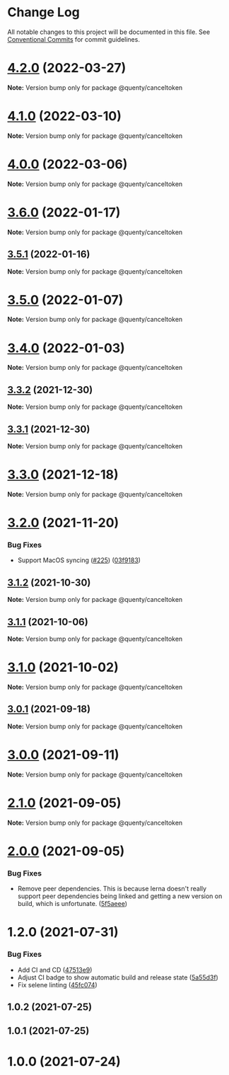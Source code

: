 # Change Log

All notable changes to this project will be documented in this file.
See [Conventional Commits](https://conventionalcommits.org) for commit guidelines.

# [4.2.0](https://github.com/Quenty/NevermoreEngine/compare/@quenty/canceltoken@4.1.0...@quenty/canceltoken@4.2.0) (2022-03-27)

**Note:** Version bump only for package @quenty/canceltoken





# [4.1.0](https://github.com/Quenty/NevermoreEngine/compare/@quenty/canceltoken@4.0.0...@quenty/canceltoken@4.1.0) (2022-03-10)

**Note:** Version bump only for package @quenty/canceltoken





# [4.0.0](https://github.com/Quenty/NevermoreEngine/compare/@quenty/canceltoken@3.6.0...@quenty/canceltoken@4.0.0) (2022-03-06)

**Note:** Version bump only for package @quenty/canceltoken





# [3.6.0](https://github.com/Quenty/NevermoreEngine/compare/@quenty/canceltoken@3.5.1...@quenty/canceltoken@3.6.0) (2022-01-17)

**Note:** Version bump only for package @quenty/canceltoken





## [3.5.1](https://github.com/Quenty/NevermoreEngine/compare/@quenty/canceltoken@3.5.0...@quenty/canceltoken@3.5.1) (2022-01-16)

**Note:** Version bump only for package @quenty/canceltoken





# [3.5.0](https://github.com/Quenty/NevermoreEngine/compare/@quenty/canceltoken@3.4.0...@quenty/canceltoken@3.5.0) (2022-01-07)

**Note:** Version bump only for package @quenty/canceltoken





# [3.4.0](https://github.com/Quenty/NevermoreEngine/compare/@quenty/canceltoken@3.3.2...@quenty/canceltoken@3.4.0) (2022-01-03)

**Note:** Version bump only for package @quenty/canceltoken





## [3.3.2](https://github.com/Quenty/NevermoreEngine/compare/@quenty/canceltoken@3.3.1...@quenty/canceltoken@3.3.2) (2021-12-30)

**Note:** Version bump only for package @quenty/canceltoken





## [3.3.1](https://github.com/Quenty/NevermoreEngine/compare/@quenty/canceltoken@3.3.0...@quenty/canceltoken@3.3.1) (2021-12-30)

**Note:** Version bump only for package @quenty/canceltoken





# [3.3.0](https://github.com/Quenty/NevermoreEngine/compare/@quenty/canceltoken@3.2.0...@quenty/canceltoken@3.3.0) (2021-12-18)

**Note:** Version bump only for package @quenty/canceltoken





# [3.2.0](https://github.com/Quenty/NevermoreEngine/compare/@quenty/canceltoken@3.1.2...@quenty/canceltoken@3.2.0) (2021-11-20)


### Bug Fixes

* Support MacOS syncing ([#225](https://github.com/Quenty/NevermoreEngine/issues/225)) ([03f9183](https://github.com/Quenty/NevermoreEngine/commit/03f918392c6a5bdd33f8a17c38de371d1e06c67a))





## [3.1.2](https://github.com/Quenty/NevermoreEngine/compare/@quenty/canceltoken@3.1.1...@quenty/canceltoken@3.1.2) (2021-10-30)

**Note:** Version bump only for package @quenty/canceltoken





## [3.1.1](https://github.com/Quenty/NevermoreEngine/compare/@quenty/canceltoken@3.1.0...@quenty/canceltoken@3.1.1) (2021-10-06)

**Note:** Version bump only for package @quenty/canceltoken





# [3.1.0](https://github.com/Quenty/NevermoreEngine/compare/@quenty/canceltoken@3.0.1...@quenty/canceltoken@3.1.0) (2021-10-02)

**Note:** Version bump only for package @quenty/canceltoken





## [3.0.1](https://github.com/Quenty/NevermoreEngine/compare/@quenty/canceltoken@3.0.0...@quenty/canceltoken@3.0.1) (2021-09-18)

**Note:** Version bump only for package @quenty/canceltoken





# [3.0.0](https://github.com/Quenty/NevermoreEngine/compare/@quenty/canceltoken@2.1.0...@quenty/canceltoken@3.0.0) (2021-09-11)

**Note:** Version bump only for package @quenty/canceltoken





# [2.1.0](https://github.com/Quenty/NevermoreEngine/compare/@quenty/canceltoken@2.0.0...@quenty/canceltoken@2.1.0) (2021-09-05)

**Note:** Version bump only for package @quenty/canceltoken





# [2.0.0](https://github.com/Quenty/NevermoreEngine/compare/@quenty/canceltoken@1.2.0...@quenty/canceltoken@2.0.0) (2021-09-05)


### Bug Fixes

* Remove peer dependencies. This is because lerna doesn't really support peer dependencies being linked and getting a new version on build, which is unfortunate. ([5f5aeee](https://github.com/Quenty/NevermoreEngine/commit/5f5aeeea8de9975435309e53679f0ef7064f9dd0))





# 1.2.0 (2021-07-31)


### Bug Fixes

* Add CI and CD ([47513e9](https://github.com/Quenty/NevermoreEngine/commit/47513e9b568162707534af132396dd8756947dd3))
* Adjust CI badge to show automatic build and release state ([5a55d3f](https://github.com/Quenty/NevermoreEngine/commit/5a55d3f19bf8d66a760d67da9b56ed47fab74656))
* Fix selene linting ([45fc074](https://github.com/Quenty/NevermoreEngine/commit/45fc07489ee59127ac6582689f19a0e87c1e5b5a))



## 1.0.2 (2021-07-25)



## 1.0.1 (2021-07-25)



# 1.0.0 (2021-07-24)
